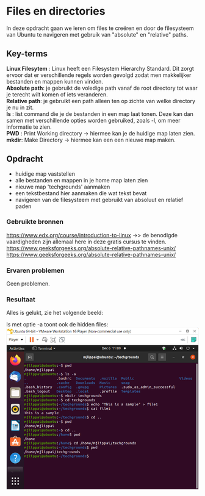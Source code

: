 # Files en directories
In deze opdracht gaan we leren om files te creëren en door de filesysteem van Ubuntu te navigeren met gebruik van "absolute" en "relative" paths.

## Key-terms
**Linux Filesytem** : Linux heeft een Filesystem Hierarchy Standard. Dit zorgt ervoor dat er verschillende regels worden gevolgd zodat men makkelijker bestanden en mappen kunnen vinden.  
**Absolute path**: je gebruikt de voledige path vanaf de root directory tot waar je terecht wilt komen of iets veranderen.  
**Relative path**: je gebruikt een path alleen ten op zichte van welke directory je nu in zit.  
**ls** : list command die je de bestanden in een map laat tonen. Deze kan dan samen met verschillende opties worden gebruiked, zoals -l, om meer informatie te zien.  
**PWD** : Print Working directory -> hiermee kan je de huidige map laten zien.  
**mkdir**: Make Directory -> hiermee kan een een nieuwe map maken.  

## Opdracht
- huidige map vaststellen
- alle bestanden en mappen in je home map laten zien
- nieuwe map 'techgrounds' aanmaken
- een tekstbestand hier aanmaken die wat tekst bevat
- navigeren van de filesysteem met gebruikt van absoluut en relatief paden 

### Gebruikte bronnen
https://www.edx.org/course/introduction-to-linux ->> de benodigde vaardigheden zijn allemaal here in deze gratis cursus te vinden.  
https://www.geeksforgeeks.org/absolute-relative-pathnames-unix/  
https://www.geeksforgeeks.org/absolute-relative-pathnames-unix/

### Ervaren problemen
Geen problemen.

### Resultaat
Alles is gelukt, zie het volgende beeld:

ls met optie -a toont ook de hidden files:  
![Filesendirectories](../00_includes/lnx-02.png)
